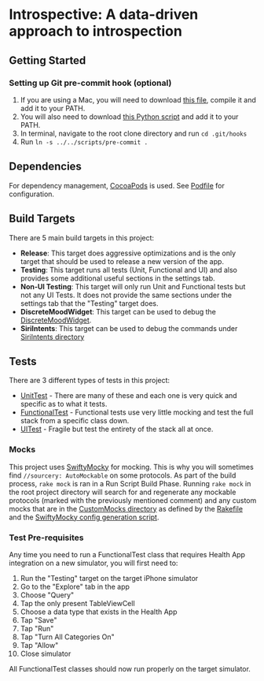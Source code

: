# Introspective: A data-driven approach to introspection


## Getting Started
### Setting up Git pre-commit hook (optional)
1. If you are using a Mac, you will need to download [this file](https://github.com/TimeDelta/dotfiles/blob/master/compile/realpath.c), compile it and add it to your PATH.
1. You will also need to download [this Python script](https://github.com/TimeDelta/dotfiles/blob/master/osx_bin/xunique) and add it to your PATH.
1. In terminal, navigate to the root clone directory and run `cd .git/hooks`
1. Run `ln -s ../../scripts/pre-commit .`


## Dependencies
For dependency management, [CocoaPods](https://cocoapods.org) is used. See [Podfile](./Podfile) for configuration.


## Build Targets
There are 5 main build targets in this project:
- **Release**: This target does aggressive optimizations and is the only target that should be used to release a new version of the app.
- **Testing**: This target runs all tests (Unit, Functional and UI) and also provides some additional useful sections in the settings tab.
- **Non-UI Testing**: This target will only run Unit and Functional tests but not any UI Tests. It does not provide the same sections under the settings tab that the "Testing" target does.
- **DiscreteMoodWidget**: This target can be used to debug the [DiscreteMoodWidget](DiscreteMoodWidget).
- **SiriIntents**: This target can be used to debug the commands under [SiriIntents directory](SiriIntents)


## Tests
There are 3 different types of tests in this project:
- [UnitTest](IntrospectiveTests/UnitTests/UnitTest.swift) - There are many of these and each one is very quick and specific as to what it tests.
- [FunctionalTest](IntrospectiveTests/FunctionalTests/FunctionalTest.swift) - Functional tests use very little mocking and test the full stack from a specific class down.
- [UITest](IntrospectiveUITests/UITest.swift) - Fragile but test the entirety of the stack all at once.


### Mocks
This project uses [SwiftyMocky](https://github.com/MakeAWishFoundation/SwiftyMocky) for mocking. This is why you will sometimes find `//sourcery: AutoMockable` on some protocols. As part of the build process, `rake mock` is ran in a Run Script Build Phase. Running `rake mock` in the root project directory will search for and regenerate any mockable protocols (marked with the previously mentioned comment) and any custom mocks that are in the [CustomMocks directory](IntrospectiveTests/CustomMocks) as defined by the [Rakefile](./Rakefile) and the [SwiftyMocky config generation script](./gen-swifty-mocky-config-files.sh).


### Test Pre-requisites
Any time you need to run a FunctionalTest class that requires Health App integration on a new simulator, you will first need to:
1. Run the "Testing" target on the target iPhone simulator
1. Go to the "Explore" tab in the app
1. Choose "Query"
1. Tap the only present TableViewCell
1. Choose a data type that exists in the Health App
1. Tap "Save"
1. Tap "Run"
1. Tap "Turn All Categories On"
1. Tap "Allow"
1. Close simulator

All FunctionalTest classes should now run properly on the target simulator.
